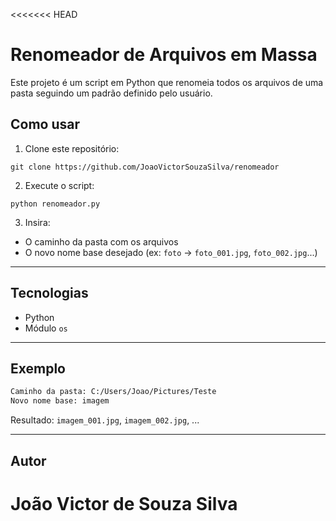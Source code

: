 <<<<<<< HEAD
# Renomeador de Arquivos em Massa

Este projeto é um script em Python que renomeia todos os arquivos de uma pasta seguindo um padrão definido pelo usuário.

## Como usar

1. Clone este repositório:
```
git clone https://github.com/JoaoVictorSouzaSilva/renomeador
```

2. Execute o script:
```
python renomeador.py
```

3. Insira:
- O caminho da pasta com os arquivos
- O novo nome base desejado (ex: `foto` → `foto_001.jpg`, `foto_002.jpg`...)

---

## Tecnologias
- Python
- Módulo `os`

---

## Exemplo
```bash
Caminho da pasta: C:/Users/Joao/Pictures/Teste
Novo nome base: imagem
```
Resultado: `imagem_001.jpg`, `imagem_002.jpg`, ...

---

## Autor
João Victor de Souza Silva
=======
